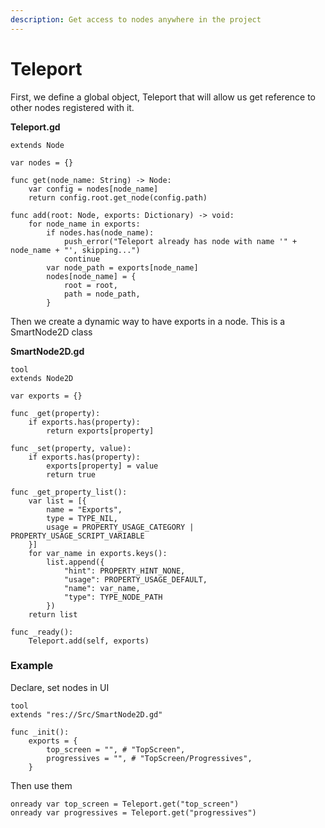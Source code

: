 ```yaml
---
description: Get access to nodes anywhere in the project
---
```


# Teleport

First, we define a global object, Teleport that will allow us get reference to other nodes registered with it.

**Teleport.gd**

```gdscript
extends Node

var nodes = {}

func get(node_name: String) -> Node:
	var config = nodes[node_name]
	return config.root.get_node(config.path)

func add(root: Node, exports: Dictionary) -> void:
	for node_name in exports:
		if nodes.has(node_name):
			push_error("Teleport already has node with name '" + node_name + "', skipping...")
			continue
		var node_path = exports[node_name]
		nodes[node_name] = {
			root = root,
			path = node_path,
		}
```

Then we create a dynamic way to have exports in a node. This is a SmartNode2D class&#x20;

**SmartNode2D.gd**

```gdscript
tool
extends Node2D

var exports = {}

func _get(property):
	if exports.has(property):
		return exports[property]

func _set(property, value):
	if exports.has(property):
		exports[property] = value
		return true

func _get_property_list():
	var list = [{
		name = "Exports",
		type = TYPE_NIL,
		usage = PROPERTY_USAGE_CATEGORY | PROPERTY_USAGE_SCRIPT_VARIABLE
	}]
	for var_name in exports.keys():
		list.append({
			"hint": PROPERTY_HINT_NONE,
			"usage": PROPERTY_USAGE_DEFAULT,
			"name": var_name,
			"type": TYPE_NODE_PATH
		})
	return list

func _ready():
	Teleport.add(self, exports)
```

### Example

Declare, set nodes in UI

```gdscript
tool
extends "res://Src/SmartNode2D.gd"

func _init():
    exports = {
        top_screen = "", # "TopScreen",
        progressives = "", # "TopScreen/Progressives",
    }
```

Then use them

```gdscript
onready var top_screen = Teleport.get("top_screen")
onready var progressives = Teleport.get("progressives")
```
